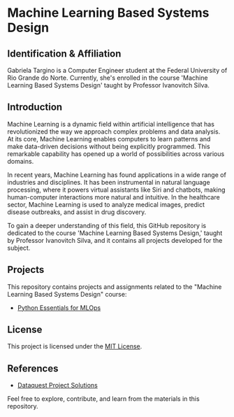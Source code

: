# Machine Learning Based Systems Design

## Identification & Affiliation

Gabriela Targino is a Computer Engineer student at the Federal University of Rio Grande do Norte. Currently, she's enrolled in the course 'Machine Learning Based Systems Design' taught by Professor Ivanovitch Silva.

## Introduction

Machine Learning is a dynamic field within artificial intelligence that has revolutionized the way we approach complex problems and data analysis. At its core, Machine Learning enables computers to learn patterns and make data-driven decisions without being explicitly programmed. This remarkable capability has opened up a world of possibilities across various domains.

In recent years, Machine Learning has found applications in a wide range of industries and disciplines. It has been instrumental in natural language processing, where it powers virtual assistants like Siri and chatbots, making human-computer interactions more natural and intuitive. In the healthcare sector, Machine Learning is used to analyze medical images, predict disease outbreaks, and assist in drug discovery.

To gain a deeper understanding of this field, this GitHub repository is dedicated to the course 'Machine Learning Based Systems Design,' taught by Professor Ivanovitch Silva, and it contains all projects developed for the subject.

## Projects

This repository contains projects and assignments related to the "Machine Learning Based Systems Design" course:
- [Python Essentials for MLOps](https://github.com/gabrielaact/mlops/tree/main/Python%20Essentials%20for%20MLOps)

## License

This project is licensed under the [MIT License](LICENSE).

## References

- [Dataquest Project Solutions](https://github.com/dataquestio/solutions)

Feel free to explore, contribute, and learn from the materials in this repository. 
